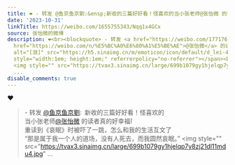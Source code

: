 ```yaml
---
title: ❤️ - 转发 @鱼京鱼京劉:&ensp;新收的三篇好好看！怪喜欢的当小张老师@张怡微 的读者真的好幸福[泪]重读到《哀眠》时被吓了一跳，怎么和我的生活互文了“那是属...
date: '2023-10-31'
linkTitle: https://weibo.com/1655755343/Nqq1x4GCx
source: 张怡微的微博
description: ❤️<br><blockquote> - 转发 <a href="https://weibo.com/1771769977" target="_blank">@鱼京鱼京劉</a>: 新收的三篇好好看！怪喜欢的<br>当小张老师<a
  href="https://weibo.com/n/%E5%BC%A0%E6%80%A1%E5%BE%AE">@张怡微</a> 的读者真的好幸福<span class="url-icon"><img
  alt="[泪]" src="https://h5.sinaimg.cn/m/emoticon/icon/default/d_lei-4cdf6ee412.png"
  style="width:1em; height:1em;" referrerpolicy="no-referrer"></span><br>重读到《哀眠》时被吓了一跳，怎么和我的生活互文了<br>“那是属于我一个人的道场，没有人死去，而我圆然哀眠。”
  <img style="" src="https://tvax3.sinaimg.cn/large/699b1079gy1hjelqp7y8zj21dl11mdu4.jpg"
  ...
disable_comments: true
---
```

❤️<br><blockquote> - 转发 <a href="https://weibo.com/1771769977" target="_blank">@鱼京鱼京劉</a>: 新收的三篇好好看！怪喜欢的<br>当小张老师<a href="https://weibo.com/n/%E5%BC%A0%E6%80%A1%E5%BE%AE">@张怡微</a> 的读者真的好幸福<span class="url-icon"><img alt="[泪]" src="https://h5.sinaimg.cn/m/emoticon/icon/default/d_lei-4cdf6ee412.png" style="width:1em; height:1em;" referrerpolicy="no-referrer"></span><br>重读到《哀眠》时被吓了一跳，怎么和我的生活互文了<br>“那是属于我一个人的道场，没有人死去，而我圆然哀眠。” <img style="" src="https://tvax3.sinaimg.cn/large/699b1079gy1hjelqp7y8zj21dl11mdu4.jpg" ...